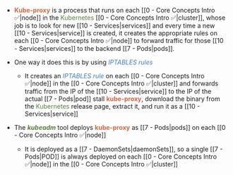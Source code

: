 - <b><span style="color:#d46644">Kube-proxy</span></b> is a process that runs on each [[0 - Core Concepts Intro ✅|node]] in the <span style="color:#5c7e3e">Kubernetes</span> [[0 - Core Concepts Intro ✅|cluster]], whose job is to look for new [[10 - Services|services]] and every time a new [[10 - Services|service]] is created, it creates the appropriate rules on each [[0 - Core Concepts Intro ✅|node]] to forward traffic for those [[10 - Services|services]] to the backend [[7 - Pods|pods]].

- One way it does this is by using <i><span style="color:#477bbe">IPTABLES rules</span></i>
	- It creates an <i><span style="color:#477bbe">IPTABLES rule</span></i> on each [[0 - Core Concepts Intro ✅|node]] in the [[0 - Core Concepts Intro ✅|cluster]] and forwards traffic from the IP of the [[10 - Services|service]] to the IP of the actual [[7 - Pods|pod]] stall <b><span style="color:#d46644">kube-proxy</span></b>, download the binary from the <span style="color:#5c7e3e">Kubernetes</span> release page, extract it, and run it as a [[10 - Services|service]]

- The <b><i><span style="color:#5c7e3e">kubeadm</span></i></b> tool deploys <b><span style="color:#d46644">kube-proxy</span></b> as [[7 - Pods|pods]] on each [[0 - Core Concepts Intro ✅|node]]
	- It is deployed as a [[7 - DaemonSets|daemonSets]], so a single [[7 - Pods|POD]] is always deployed on each [[0 - Core Concepts Intro ✅|node]] in the [[0 - Core Concepts Intro ✅|cluster]]
